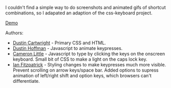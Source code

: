I couldn't find a simple way to do screenshots and animated gifs of shortcut
combinations, so I adapated an adaption of the css-keyboard project.

[Demo](http://ianfitzpatrick.com/shortcut-illustrator/)

Authors:
- [Dustin Cartwright](http://www.noxxten.com) - Primary CSS and HTML.
- [Dustin Hoffman](http://www.breefield.com/) - Javascript to animate keypresses.
- [Cameron Little](http://camlittle.com) - Javascript to type by clicking the keys on the onscreen keyboard. Small bit of CSS to make a light on the caps lock key.
- [Ian Fitzpatrick](http://ianfitzpatrick.com) - Styling changes to make keypresses much more visible. Prevent scrolling on arrow keys/space bar. Added options to supress animation of left/right shift and option keys, which browsers can't differentiate. 